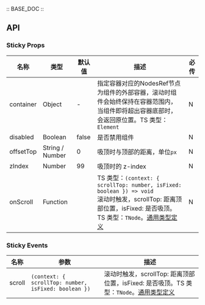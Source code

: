 :: BASE_DOC ::

## API

### Sticky Props

名称 | 类型 | 默认值 | 描述 | 必传
-- | -- | -- | -- | --
container | Object | - | 指定容器对应的NodesRef节点为组件的外部容器，滚动时组件会始终保持在容器范围内，当组件即将超出容器底部时，会返回原位置。TS 类型：`Element` | N
disabled | Boolean | false | 是否禁用组件 | N
offsetTop | String / Number | 0 | 吸顶时与顶部的距离，单位`px` | N
zIndex | Number | 99 | 吸顶时的 z-index | N
onScroll | Function |  | TS 类型：`(context: { scrollTop: number, isFixed: boolean }) => void`<br/>滚动时触发，scrollTop: 距离顶部位置，isFixed: 是否吸顶。TS 类型：`TNode`。[通用类型定义](https://github.com/Tencent/tdesign-mobile-vue/blob/develop/src/common.ts) | N

### Sticky Events

名称 | 参数 | 描述
-- | -- | --
scroll | `(context: { scrollTop: number, isFixed: boolean })` | 滚动时触发，scrollTop: 距离顶部位置，isFixed: 是否吸顶。TS 类型：`TNode`。[通用类型定义](https://github.com/Tencent/tdesign-mobile-vue/blob/develop/src/common.ts)
